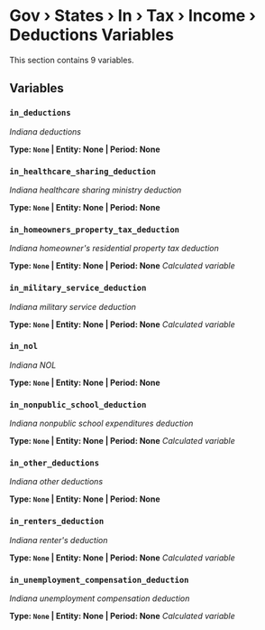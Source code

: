 # Gov › States › In › Tax › Income › Deductions Variables

This section contains 9 variables.

## Variables

### `in_deductions`
*Indiana deductions*

**Type: `None` | Entity: None | Period: None**

### `in_healthcare_sharing_deduction`
*Indiana healthcare sharing ministry deduction*

**Type: `None` | Entity: None | Period: None**

### `in_homeowners_property_tax_deduction`
*Indiana homeowner's residential property tax deduction*

**Type: `None` | Entity: None | Period: None**
*Calculated variable*

### `in_military_service_deduction`
*Indiana military service deduction*

**Type: `None` | Entity: None | Period: None**
*Calculated variable*

### `in_nol`
*Indiana NOL*

**Type: `None` | Entity: None | Period: None**

### `in_nonpublic_school_deduction`
*Indiana nonpublic school expenditures deduction*

**Type: `None` | Entity: None | Period: None**
*Calculated variable*

### `in_other_deductions`
*Indiana other deductions*

**Type: `None` | Entity: None | Period: None**

### `in_renters_deduction`
*Indiana renter's deduction*

**Type: `None` | Entity: None | Period: None**
*Calculated variable*

### `in_unemployment_compensation_deduction`
*Indiana unemployment compensation deduction*

**Type: `None` | Entity: None | Period: None**
*Calculated variable*
